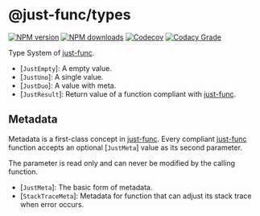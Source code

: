 # @just-func/types

[![NPM version][npm-image]][npm-url]
[![NPM downloads][downloads-image]][downloads-url]
[![Codecov][codecov-image]][codecov-url]
[![Codacy Grade][codacy-grade]][codacy-url]

Type System of [just-func][just-func-typescript].

- [`JustEmpty`]: A empty value.
- [`JustUno`]: A single value.
- [`JustDuo`]: A value with meta.
- [`JustResult`]: Return value of a function compliant with [just-func].

## Metadata

Metadata is a first-class concept in [just-func].
Every compliant [just-func] function accepts an optional [`JustMeta`] value as its second parameter.

The parameter is read only and can never be modified by the calling function.

- [`JustMeta`]: The basic form of metadata.
- [`StackTraceMeta`]: Metadata for function that can adjust its stack trace when error occurs.

[codacy-grade]: https://app.codacy.com/project/badge/Grade/cb8acd44f2874dbf85b1755a85690097
[codacy-url]: https://www.codacy.com/gh/justland/just-func-typescript/dashboard?utm_source=github.com&amp;utm_medium=referral&amp;utm_content=justland/just-func-typescript&amp;utm_campaign=Badge_Grade
[codecov-image]: https://codecov.io/gh/justland/just-func-typescript/branch/main/graph/badge.svg
[codecov-url]: https://codecov.io/gh/justland/just-func-typescript
[downloads-image]: https://img.shields.io/npm/dm/@just-func/types.svg?style=flat
[downloads-url]: https://npmjs.org/package/@just-func/types
[just-func]: https://github.com/justland/just-func
[just-func-typescript]: https://github.com/justland/just-func-typescript/tree/main/packages/just-func
[npm-image]: https://img.shields.io/npm/v/@just-func/types.svg?style=flat
[npm-url]: https://npmjs.org/package/@just-func/types
